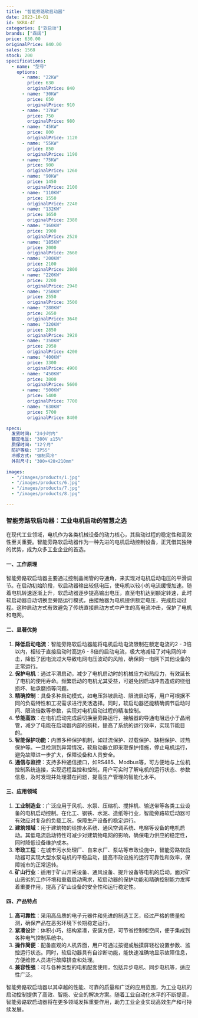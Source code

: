 ```yaml
---
title: "智能旁路软启动器"
date: 2023-10-01
id: SKRA-4T
categories: ["软启动"]
brands: ["森阔"]
price: 630.00
originalPrice: 840.00
sales: 1568
stock: 200
specifications:
  - name: "型号"
    options:
      - name: "22KW"
        price: 630
        originalPrice: 840
      - name: "30KW"
        price: 650
        originalPrice: 910
      - name: "37KW"
        price: 750
        originalPrice: 980
      - name: "45KW"
        price: 800
        originalPrice: 1120
      - name: "55KW"
        price: 850
        originalPrice: 1190
      - name: "75KW"
        price: 900
        originalPrice: 1260
      - name: "90KW"
        price: 1450
        originalPrice: 2100
      - name: "110KW"
        price: 1550
        originalPrice: 2240
      - name: "132KW"
        price: 1650
        originalPrice: 2380
      - name: "160KW"
        price: 1900
        originalPrice: 2520
      - name: "185KW"
        price: 2000
        originalPrice: 2660
      - name: "200KW"
        price: 2100
        originalPrice: 2800
      - name: "220KW"
        price: 2200
        originalPrice: 2940
      - name: "250KW"
        price: 2550
        originalPrice: 3500
      - name: "280KW"
        price: 2650
        originalPrice: 3640
      - name: "320KW"
        price: 2850
        originalPrice: 3920
      - name: "350KW"
        price: 2950
        originalPrice: 4200
      - name: "400KW"
        price: 3300
        originalPrice: 4900
      - name: "450KW"
        price: 3800
        originalPrice: 5600
      - name: "500KW"
        price: 5400
        originalPrice: 7700
      - name: "630KW"
        price: 5700
        originalPrice: 8400

specs:
  发货时间: "24小时内"
  额定电压: "380V ±15%"
  质保时间: "12个月"
  防护等级: "IP55"
  冷却方式: "强制风冷"
  外形尺寸: "300×420×210mm"

images:
  - "/images/products/1.jpg"
  - "/images/products/6.jpg"
  - "/images/products/7.jpg"
  - "/images/products/8.jpg"

---
```


### 智能旁路软启动器：工业电机启动的智慧之选
在现代工业领域，电机作为各类机械设备的动力核心，其启动过程的稳定性和高效性至关重要。智能旁路软启动器作为一种先进的电机启动控制设备，正凭借其独特的优势，成为众多工业企业的首选。

#### 一、工作原理
智能旁路软启动器主要通过控制晶闸管的导通角，来实现对电机启动电压的平滑调节。在启动初始阶段，软启动器输出较低电压，使电机以较小的电流缓慢加速。随着电机转速逐渐上升，软启动器逐步提高输出电压，直至电机达到额定转速，此时软启动器自动切换至旁路运行模式，由接触器为电机提供额定电压，完成启动过程。这种启动方式有效避免了传统直接启动方式中产生的高电流冲击，保护了电机和电网。

#### 二、显著优势
1. **降低启动电流**：智能旁路软启动器能将电机启动电流限制在额定电流的2 - 3倍以内，相较于直接启动时高达6 - 8倍的启动电流，极大地减轻了对电网的冲击，降低了因电流过大导致电网电压波动的风险，确保同一电网下其他设备的正常运行。
2. **保护电机**：通过平滑启动，减少了电机启动时的机械应力和热应力，有效延长了电机的使用寿命。频繁启动的电机尤其受益，可避免因启动冲击造成的绕组损坏、轴承磨损等问题。
3. **精确控制**：具备多种启动模式，如电压斜坡启动、限流启动等，用户可根据不同的负载特性和工况需求进行灵活选择。同时，软启动器还能精确调节启动时间、限流倍数等参数，实现对电机启动过程的精准控制。
4. **节能高效**：在电机启动完成后切换至旁路运行，接触器的导通电阻远小于晶闸管，减少了电能在启动器内部的损耗，提高了系统的运行效率，实现节能目的。
5. **智能保护功能**：内置多种保护机制，如过流保护、过载保护、缺相保护、过热保护等。一旦检测到异常情况，软启动器立即采取保护措施，停止电机运行，避免故障进一步扩大，保障设备和人员安全。
6. **通信与监控**：支持多种通信接口，如RS485、Modbus等，可方便地与上位机控制系统连接，实现远程监控和控制。用户可实时了解电机的运行状态、参数信息，及时发现并处理潜在问题，提高生产管理的智能化水平。

#### 三、应用领域
1. **工业制造业**：广泛应用于风机、水泵、压缩机、搅拌机、输送带等各类工业设备的电机启动控制。在化工、钢铁、水泥、造纸等行业，智能旁路软启动器可有效应对复杂的负载工况，保障生产设备的稳定运行。
2. **建筑领域**：用于建筑物的给排水系统、通风空调系统、电梯等设备的电机启动。其低电流启动特性可减少对建筑物电网的影响，确保电力供应的稳定性，同时降低设备维护成本。
3. **市政工程**：在城市污水处理厂、自来水厂、泵站等市政设施中，智能旁路软启动器可实现大型水泵电机的平稳启动，提高市政设施的运行可靠性和效率，保障城市的正常运转。
4. **矿山行业**：适用于矿山开采设备、通风设备、提升设备等电机的启动。面对矿山恶劣的工作环境和重载启动需求，软启动器的保护功能和精确控制能力发挥着重要作用，提高了矿山设备的安全性和运行稳定性。

#### 四、产品特点
1. **高可靠性**：采用高品质的电子元器件和先进的制造工艺，经过严格的质量检测，确保产品在恶劣环境下长期稳定运行。
2. **紧凑设计**：体积小巧，结构紧凑，安装方便，可节省控制柜空间，便于集成到各种电气控制系统中。
3. **操作简便**：配备直观的人机界面，用户可通过按键或触摸屏轻松设置参数、监控运行状态。同时，软启动器具有自诊断功能，能快速准确地显示故障信息，方便维修人员进行故障排查和处理。
4. **兼容性强**：可与各种类型的电机配套使用，包括异步电机、同步电机等，适应性广泛。

智能旁路软启动器以其卓越的性能、可靠的质量和广泛的应用范围，为工业电机的启动控制提供了高效、智能、安全的解决方案。随着工业自动化水平的不断提高，智能旁路软启动器将在更多领域发挥重要作用，助力工业企业实现高效生产和可持续发展。 